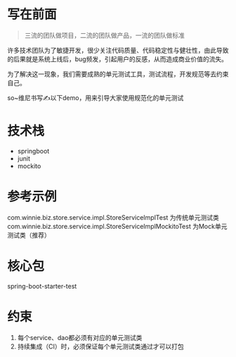# 写在前面
> 三流的团队做项目，二流的团队做产品，一流的团队做标准
> 
许多技术团队为了敏捷开发，很少关注代码质量、代码稳定性与健壮性，由此导致的后果就是系统上线后，bug频发，引起用户的反感，从而造成商业价值的流失。

为了解决这一现象，我们需要成熟的单元测试工具，测试流程，开发规范等去约束自己。

so~维尼书写✍️以下demo，用来引导大家使用规范化的单元测试

# 技术栈
- springboot
- junit
- mockito

# 参考示例
com.winnie.biz.store.service.impl.StoreServiceImplTest 为传统单元测试类
com.winnie.biz.store.service.impl.StoreServiceImplMockitoTest 为Mock单元测试类（推荐）

# 核心包
spring-boot-starter-test

# 约束
1. 每个service、dao都必须有对应的单元测试类
2. 持续集成（CI）时，必须保证每个单元测试类通过才可以打包

